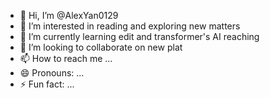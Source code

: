 - 👋 Hi, I’m @AlexYan0129
- 👀 I’m interested in reading and exploring new matters
- 🌱 I’m currently learning edit and transformer's AI reaching
- 💞️ I’m looking to collaborate on new plat
- 📫 How to reach me ...
- 😄 Pronouns: ...
- ⚡ Fun fact: ...

<!---
AlexYan0129/AlexYan0129 is a ✨ special ✨ repository because its `README.md` (this file) appears on your GitHub profile.
You can click the Preview link to take a look at your changes.
--->
